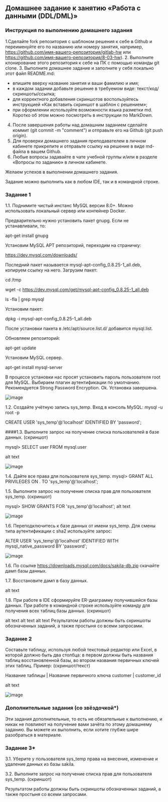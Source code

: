 ## Домашнее задание к занятию «Работа с данными (DDL/DML)»
### Инструкция по выполнению домашнего задания
1.Сделайте fork репозитория c шаблоном решения к себе в Github и переименуйте его по названию или номеру занятия, например, https://github.com/имя-вашего-репозитория/gitlab-hw или https://github.com/имя-вашего-репозитория/8-03-hw).
2. Выполните клонирование этого репозитория к себе на ПК с помощью команды git clone.
3. Выполните домашнее задание и заполните у себя локально этот файл README.md:
 - впишите вверху название занятия и ваши фамилию и имя;
 - в каждом задании добавьте решение в требуемом виде: текст/код/скриншоты/ссылка;
 - для корректного добавления скриншотов воспользуйтесь инструкцией «Как вставить скриншот в шаблон с решением»;
 - при оформлении используйте возможности языка разметки md. Коротко об этом можно посмотреть в инструкции по MarkDown.
4. После завершения работы над домашним заданием сделайте коммит (git commit -m "comment") и отправьте его на Github (git push origin).
5. Для проверки домашнего задания преподавателем в личном кабинете прикрепите и отправьте ссылку на решение в виде md-файла в вашем Github.
6. Любые вопросы задавайте в чате учебной группы и/или в разделе «Вопросы по заданию» в личном кабинете.

Желаем успехов в выполнении домашнего задания.

Задание можно выполнить как в любом IDE, так и в командной строке.

### Задание 1
1.1. Поднимите чистый инстанс MySQL версии 8.0+. Можно использовать локальный сервер или контейнер Docker.

Предварительно нужно установить пакет gnupg. Если не устанавливали, то:

apt-get install gnupg

Установим MySQL APT репозиторий, переходим на страничку:

https://dev.mysql.com/downloads/

Последний пакет называется mysql-apt-config_0.8.25-1_all.deb, копируем ссылку на него. Загрузим пакет:

cd /tmp

wget -c https://dev.mysql.com/get/mysql-apt-config_0.8.25-1_all.deb

ls -fla | grep mysql

Установим пакет:

dpkg -i mysql-apt-config_0.8.25-1_all.deb

После установки пакета в /etc/apt/source.list.d/ добавится mysql.list.

Обновляем репозиторий:

apt-get update

Установим MySQL сервер.

apt-get install mysql-server

В процессе установки нас просят установить пароль пользователя root для MySQL. Выбираем плагин аутентификации по умолчанию. Рекомендуется Strong Password Encryption. Ok. Установка завершена.

   ![image](https://github.com/vioas/DDL-DML/assets/142601752/7d8442fb-e980-4e47-bbe8-a95e88b87488)



1.2. Создайте учётную запись sys_temp.
Вход в консоль MySQL: mysql -u root -p

CREATE USER 'sys_temp'@'localhost' IDENTIFIED BY 'password';

####1.3. Выполните запрос на получение списка пользователей в базе данных. (скриншот)

mysql> SELECT user FROM mysql.user

alt text

  ![image](https://github.com/vioas/DDL-DML/assets/142601752/9f602d86-82a7-41c0-aa3d-721208e1a7a1)

1.4. Дайте все права для пользователя sys_temp.
mysql> GRANT ALL PRIVILEGES ON . TO 'sys_temp'@'localhost';

1.5. Выполните запрос на получение списка прав для пользователя sys_temp. (скриншот)

mysql> SHOW GRANTS FOR 'sys_temp'@'localhost';
alt text

   ![image](https://github.com/vioas/DDL-DML/assets/142601752/b141d251-7b7e-45ca-902e-6c21d1e1f080)


1.6. Переподключитесь к базе данных от имени sys_temp. Для смены типа аутентификации с sha2 используйте запрос:

ALTER USER 'sys_temp'@'localhost' IDENTIFIED WITH mysql_native_password BY 'password';

   ![image](https://github.com/vioas/DDL-DML/assets/142601752/ed95c0de-2ffa-4cea-a237-eccd8a0310c7)

1.6. По ссылке https://downloads.mysql.com/docs/sakila-db.zip скачайте дамп базы данных.

1.7. Восстановите дамп в базу данных.

alt text

1.8. При работе в IDE сформируйте ER-диаграмму получившейся базы данных. При работе в командной строке используйте команду для получения всех таблиц базы данных. (скриншот)

alt text alt text alt text Результатом работы должны быть скриншоты обозначенных заданий, а также простыня со всеми запросами.

### Задание 2 
Составьте таблицу, используя любой текстовый редактор или Excel, в которой должно быть два столбца: в первом должны быть названия таблиц восстановленной базы, во втором названия первичных ключей этих таблиц. Пример: (скриншот/текст)

Название таблицы | Название первичного ключа customer | customer_id

alt text

   ![image](https://github.com/vioas/DDL-DML/assets/142601752/0d18583a-8948-4826-b11d-d099aa83a08b)


### Дополнительные задания (со звёздочкой*)
Эти задания дополнительные, то есть не обязательные к выполнению, и никак не повлияют на получение вами зачёта по этому домашнему заданию. Вы можете их выполнить, если хотите глубже шире разобраться в материале.

### Задание 3*
3.1. Уберите у пользователя sys_temp права на внесение, изменение и удаление данных из базы sakila.

3.2. Выполните запрос на получение списка прав для пользователя sys_temp. (скриншот)

Результатом работы должны быть скриншоты обозначенных заданий, а также простыня со всеми запросами.
